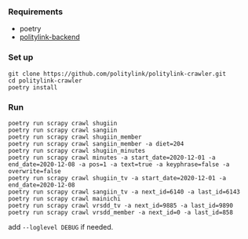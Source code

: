 ### Requirements
* poetry
* [politylink-backend](https://github.com/politylink/politylink-backend)

### Set up
```
git clone https://github.com/politylink/politylink-crawler.git
cd politylink-crawler
poetry install
``` 

### Run
```shell script
poetry run scrapy crawl shugiin
poetry run scrapy crawl sangiin
poetry run scrapy crawl shugiin_member
poetry run scrapy crawl sangiin_member -a diet=204
poetry run scrapy crawl shugiin_minutes
poetry run scrapy crawl minutes -a start_date=2020-12-01 -a end_date=2020-12-08 -a pos=1 -a text=true -a keyphrase=false -a overwrite=false
poetry run scrapy crawl shugiin_tv -a start_date=2020-12-01 -a end_date=2020-12-08
poetry run scrapy crawl sangiin_tv -a next_id=6140 -a last_id=6143
poetry run scrapy crawl mainichi
poetry run scrapy crawl vrsdd_tv -a next_id=9885 -a last_id=9890
poetry run scrapy crawl vrsdd_member -a next_id=0 -a last_id=858
```

add `--loglevel DEBUG` if needed.